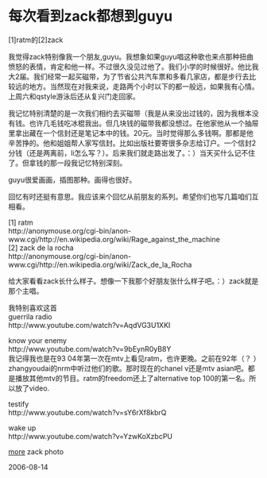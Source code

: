 # 每次看到zack都想到guyu

<p>[1]ratm的[2]zack</p>
<p>我觉得zack特别像我一个朋友,guyu。我想象如果guyu唱这种歌也来点那种扭曲愤怒的表情，肯定和他一样。不过很久没见过他了。我们小学的时候很好。他比我大2届。我们经常一起买磁带，为了节省公共汽车票和多看几家店，都是步行去比较远的地方。当然现在对我来说，走路两个小时以下的都一般远，如果我有心情。上周六和qstyle游泳后还从复兴门走回家。</p>
<p>我记忆特别清楚的是一次我们相约去买磁带（我是从来没出过钱的，因为我根本没有钱。也许几毛钱吃冰棍我出。但几块钱的磁带我都没想过。在他家他从一个抽屉里拿出藏在一个信封还是笔记本中的钱。20元。当时觉得那么多钱啊。那都是他辛苦挣的。他和姐姐帮人家写信封。比如出版社要寄很多杂志给订户。一个信封2分钱（还是两离前，li怎么写？）。后来我们就走路出发了。：）当天买什么记不住了。但拿钱的那一段我记忆特别深刻。</p>
<p>guyu很爱画画，插图那种。画得也很好。</p>
<p>回忆有时还挺有意思。我应该来个回忆从前朋友的系列。希望你们也写几篇咱们互相看。</p>
<p>[1] ratm<br />
http://anonymouse.org/cgi-bin/anon-www.cgi/http://en.wikipedia.org/wiki/Rage_against_the_machine<br />
[2] zack de la rocha<br />
http://anonymouse.org/cgi-bin/anon-www.cgi/http://en.wikipedia.org/wiki/Zack_de_la_Rocha</p>
<p>给大家看看zack长什么样子。想像一下我那个好朋友张什么样子吧。：）zack就是那个主唱。</p>
<p>我特别喜欢这首<br />
guerrila radio<br />
http://www.youtube.com/watch?v=AqdVG3U1XKI</p>
<p>know your enemy<br />
http://www.youtube.com/watch?v=9bEynR0yB8Y<br />
我记得我也是在93 04年第一次在mtv上看见ratm，也许更晚。之前在92年（？ ）zhangyoudai的nrm中听过他们的歌。那时现在的chanel v还是mtv asian吧。都是播放其他mtv的节目。ratm的freedom还上了alternative top 100的第一名。所以放了video.</p>
<p>testify<br />
http://www.youtube.com/watch?v=sY6rXf8kbrQ</p>
<p>wake up<br />
http://www.youtube.com/watch?v=YzwKoXzbcPU</p>
<p><a href="http://images.search.yahoo.com/search/images?p=Zack%20de%20la%20Rocha&amp;ei=UTF-8&amp;rls=org.mozilla%3Aen-US%3Aofficial&amp;fr=moz2&amp;fr2=tab-web">more</a> zack photo</p>


2006-08-14